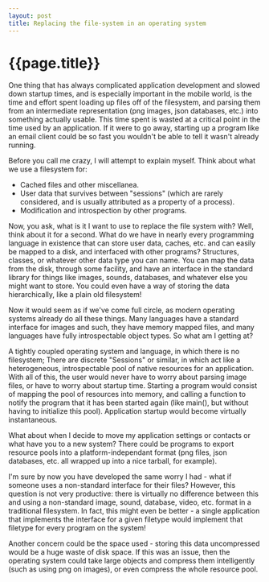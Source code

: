 ```yaml
---
layout: post
title: Replacing the file-system in an operating system
---
```


# {{page.title}}

One thing that has always complicated application development and
slowed down startup times, and is especially important in the mobile
world, is the time and effort spent loading up files off of the
filesystem, and parsing them from an intermediate representation (png
images, json databases, etc.) into something actually usable. This
time spent is wasted at a critical point in the time used by an
application. If it were to go away, starting up a program like an
email client could be so fast you wouldn't be able to tell it wasn't
already running.

Before you call me crazy, I will attempt to explain myself. Think
about what we use a filesystem for:

* Cached files and other miscellanea.
* User data that survives between "sessions" (which are rarely
  considered, and is usually attributed as a property of a process).
* Modification and introspection by other programs.

Now, you ask, what is it I want to use to replace the file system
with? Well, think about it for a second. What do we have in nearly
every programming language in existence that can store user data,
caches, etc. and can easily be mapped to a disk, and interfaced with
other programs? Structures, classes, or whatever other data type you
can name. You can map the data from the disk, through some facility,
and have an interface in the standard library for things like images,
sounds, databases, and whatever else you might want to store. You
could even have a way of storing the data hierarchically, like a plain
old filesystem!

Now it would seem as if we've come full circle, as modern operating
systems already do all these things. Many languages have a standard
interface for images and such, they have memory mapped files, and many
languages have fully introspectable object types. So what am I getting
at?

A tightly coupled operating system and language, in which there is no
filesystem; There are discrete "Sessions" or similar, in which act
like a heterogeneous, introspectable pool of native resources for an
application.  With all of this, the user would never have to worry
about parsing image files, or have to worry about startup
time. Starting a program would consist of mapping the pool of
resources into memory, and calling a function to notify the program
that it has been started again (like main(), but without having to
initialize this pool). Application startup would become virtually
instantaneous.

What about when I decide to move my application settings or contacts
or what have you to a new system? There could be programs to export
resource pools into a platform-independant format (png files, json
databases, etc. all wrapped up into a nice tarball, for example).

I'm sure by now you have developed the same worry I had - what if
someone uses a non-standard interface for their files? However, this
question is not very productive: there is virtually no difference
between this and using a non-standard image, sound, database, video,
etc. format in a traditional filesystem. In fact, this might even be
better - a single application that implements the interface for a
given filetype would implement that filetype for every program on the
system!

Another concern could be the space used - storing this data
uncompressed would be a huge waste of disk space. If this was an
issue, then the operating system could take large objects and compress
them intelligently (such as using png on images), or even compress the
whole resource pool.
